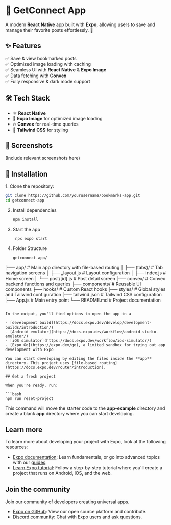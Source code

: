 # 📌 GetConnect App

A modern **React Native** app built with **Expo**, allowing users to save and manage their favorite posts effortlessly. 🚀  

## ✨ Features  
✅ Save & view bookmarked posts  
✅ Optimized image loading with caching  
✅ Seamless UI with **React Native** & **Expo Image**  
✅ Data fetching with **Convex**  
✅ Fully responsive & dark mode support  

## 🛠 Tech Stack  
- ⚛ **React Native**  
- 🎨 **Expo Image** for optimized image loading  
- 🔥 **Convex** for real-time queries  
- 🌈 **Tailwind CSS** for styling  

## 📸 Screenshots  
(Include relevant screenshots here)  

## 🚀 Installation  

1️. Clone the repository:  
```bash
git clone https://github.com/yourusername/bookmarks-app.git
cd getconnect-app
```


2. Install dependencies

   ```bash
   npm install
   ```

3. Start the app

   ```bash
    npx expo start
   ```
4. Folder Structure
   ```bash
   getconnect-app/
├── app/                  # Main app directory with file-based routing
│   ├── (tabs)/           # Tab navigation screens
│   ├── _layout.js        # Layout configuration
│   ├── index.js          # Home screen
│   └── post/[id].js      # Post detail screen
├── convex/               # Convex backend functions and queries
├── components/           # Reusable UI components
├── hooks/                # Custom React hooks
├── styles/               # Global styles and Tailwind configuration
├── tailwind.json         # Tailwind CSS configuration
├── App.js                # Main entry point
└── README.md             # Project documentation
   ```

In the output, you'll find options to open the app in a

- [development build](https://docs.expo.dev/develop/development-builds/introduction/)
- [Android emulator](https://docs.expo.dev/workflow/android-studio-emulator/)
- [iOS simulator](https://docs.expo.dev/workflow/ios-simulator/)
- [Expo Go](https://expo.dev/go), a limited sandbox for trying out app development with Expo

You can start developing by editing the files inside the **app** directory. This project uses [file-based routing](https://docs.expo.dev/router/introduction).

## Get a fresh project

When you're ready, run:

```bash
npm run reset-project
```

This command will move the starter code to the **app-example** directory and create a blank **app** directory where you can start developing.

## Learn more

To learn more about developing your project with Expo, look at the following resources:

- [Expo documentation](https://docs.expo.dev/): Learn fundamentals, or go into advanced topics with our [guides](https://docs.expo.dev/guides).
- [Learn Expo tutorial](https://docs.expo.dev/tutorial/introduction/): Follow a step-by-step tutorial where you'll create a project that runs on Android, iOS, and the web.

## Join the community

Join our community of developers creating universal apps.

- [Expo on GitHub](https://github.com/expo/expo): View our open source platform and contribute.
- [Discord community](https://chat.expo.dev): Chat with Expo users and ask questions.
